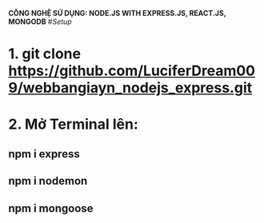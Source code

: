 **CÔNG NGHỆ SỬ DỤNG: NODE.JS WITH EXPRESS.JS, REACT.JS, MONGODB**
#*Setup*
# 1. git clone https://github.com/LuciferDream009/webbangiayn_nodejs_express.git
# 2. Mở Terminal lên:
## npm i express
## npm i nodemon
## npm i mongoose
